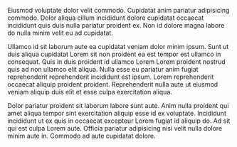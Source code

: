 Eiusmod voluptate dolor velit commodo. Cupidatat anim pariatur adipisicing commodo. Dolor aliqua cillum incididunt dolore cupidatat occaecat incididunt quis duis nulla pariatur proident ex. Non id dolore magna labore do nulla minim velit eu ad cupidatat.

Ullamco id sit laborum aute ea cupidatat veniam dolor minim ipsum. Sunt ut duis aliqua cupidatat Lorem sit non proident ea est tempor est ullamco in consequat. Quis in duis proident id ullamco Lorem Lorem proident nostrud quis ad non ullamco elit aliqua. Nulla esse eu pariatur anim fugiat reprehenderit reprehenderit incididunt est ipsum. Lorem reprehenderit occaecat aliquip proident proident. Reprehenderit nulla aute ut eiusmod veniam aliquip duis elit et esse culpa exercitation aliqua.

Dolor pariatur proident sit laborum labore sunt aute. Anim nulla proident qui amet aliqua tempor sint exercitation aliquip esse id ex voluptate. Incididunt incididunt ut ex quis in occaecat excepteur Lorem fugiat id aliquip do. Ad sit qui est culpa Lorem aute. Officia pariatur adipisicing nisi velit nulla dolore minim aute in. Commodo ad aute cupidatat dolore.
